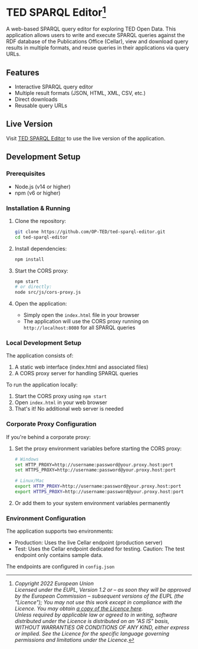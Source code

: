 # TED SPARQL Editor[^1]

A web-based SPARQL query editor for exploring TED Open Data. This application allows users to write and execute SPARQL queries against the RDF database of the Publications Office (Cellar), view and download query results in multiple formats, and reuse queries in their applications via query URLs.

## Features

- Interactive SPARQL query editor
- Multiple result formats (JSON, HTML, XML, CSV, etc.)
- Direct downloads
- Reusable query URLs

## Live Version

Visit [TED SPARQL Editor](https://docs.ted.europa.eu/ted-sparql-editor) to use the live version of the application.

## Development Setup

### Prerequisites

- Node.js (v14 or higher)
- npm (v6 or higher)

### Installation & Running

1. Clone the repository:
    ```bash
    git clone https://github.com/OP-TED/ted-sparql-editor.git
    cd ted-sparql-editor
    ```

2. Install dependencies:
    ```bash
    npm install
    ```

3. Start the CORS proxy:
    ```bash
    npm start
    # or directly:
    node src/js/cors-proxy.js
    ```

4. Open the application:
    - Simply open the `index.html` file in your browser
    - The application will use the CORS proxy running on `http://localhost:8080` for all SPARQL queries

### Local Development Setup

The application consists of:
1. A static web interface (index.html and associated files)
2. A CORS proxy server for handling SPARQL queries

To run the application locally:
1. Start the CORS proxy using `npm start`
2. Open `index.html` in your web browser
3. That's it! No additional web server is needed

### Corporate Proxy Configuration

If you're behind a corporate proxy:

1. Set the proxy environment variables before starting the CORS proxy:
    ```bash
    # Windows
    set HTTP_PROXY=http://username:password@your.proxy.host:port
    set HTTPS_PROXY=http://username:password@your.proxy.host:port

    # Linux/Mac
    export HTTP_PROXY=http://username:password@your.proxy.host:port
    export HTTPS_PROXY=http://username:password@your.proxy.host:port
    ```

2. Or add them to your system environment variables permanently

### Environment Configuration

The application supports two environments:
- Production: Uses the live Cellar endpoint (production server)
- Test: Uses the Cellar endpoint dedicated for testing. 
  Caution: The test endpoint only contains sample data.

The endpoints are configured in `config.json`

[^1]: _Copyright 2022 European Union_  
_Licensed under the EUPL, Version 1.2 or – as soon they will be approved by the European Commission –
subsequent versions of the EUPL (the "Licence");_
_You may not use this work except in compliance with the Licence. You may obtain [a copy of the Licence here](LICENSE)._  
_Unless required by applicable law or agreed to in writing, software distributed under the Licence is distributed on an "AS IS" basis, WITHOUT WARRANTIES OR CONDITIONS OF ANY KIND, either express or implied. See the Licence for the specific language governing permissions and limitations under the Licence._